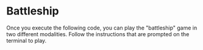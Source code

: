 # Battleship
Once you execute the following code, you can play the "battleship" game in two different modalities. Follow the instructions that are prompted on the terminal to play.
